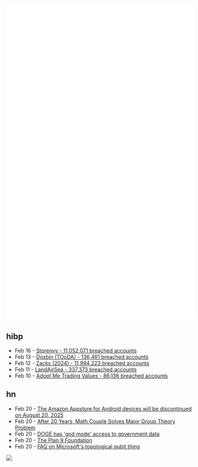 ![Metrics](https://raw.githubusercontent.com/phixion/phixion/master/metrics.svg)

## hibp

<!--
for https://github.com/phixion/phixion/blob/main/.github/workflows/feeds.yml
-->
<!--START_SECTION:haveibeenpwnd-->
- Feb 16 - [Storenvy - 11,052,071 breached accounts](https://haveibeenpwned.com/PwnedWebsites#Storenvy)
- Feb 13 - [Doxbin (TOoDA) - 136,461 breached accounts](https://haveibeenpwned.com/PwnedWebsites#DoxbinTOoDA)
- Feb 12 - [Zacks (2024) - 11,994,223 breached accounts](https://haveibeenpwned.com/PwnedWebsites#Zacks2024)
- Feb 11 - [LandAirSea - 337,373 breached accounts](https://haveibeenpwned.com/PwnedWebsites#LandAirSea)
- Feb 10 - [Adopt Me Trading Values - 86,136 breached accounts](https://haveibeenpwned.com/PwnedWebsites#AdoptMeTradingValues)
<!--END_SECTION:haveibeenpwnd-->

## hn

<!--
for https://github.com/phixion/phixion/blob/main/.github/workflows/feeds.yml
-->
<!--START_SECTION:hn-->
- Feb 20 - [The Amazon Appstore for Android devices will be discontinued on August 20, 2025](https://www.amazon.com/gp/mas/appstore/android/faq)
- Feb 20 - [After 20 Years, Math Couple Solves Major Group Theory Problem](https://www.quantamagazine.org/after-20-years-math-couple-solves-major-group-theory-problem-20250219/)
- Feb 20 - [DOGE has 'god mode' access to government data](https://www.theatlantic.com/technology/archive/2025/02/doge-god-mode-access/681719/)
- Feb 20 - [The Plan 9 Foundation](https://plan9foundation.org/)
- Feb 20 - [FAQ on Microsoft's topological qubit thing](https://scottaaronson.blog/?p=8669)
<!--END_SECTION:hn-->

<!--
for https://yhype.me
-->
![](https://hit.yhype.me/github/profile?user_id=13013670)
